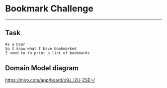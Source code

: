# Bookmark Challenge
---------------------
Task
-------

```
As a User
So I know what I have bookmarked
I need to to print a list of bookmarks

```

Domain Model diagram
----------------------
https://miro.com/app/board/o9J_l2U-ZSE=/
```

```

